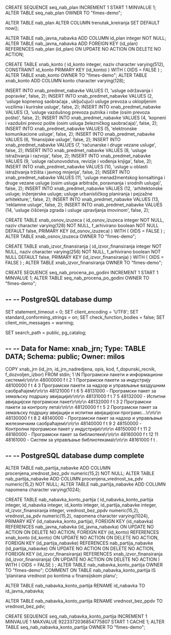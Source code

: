 CREATE SEQUENCE seq_nab_plan
   INCREMENT 1
   START 1
   MINVALUE 1;
ALTER TABLE seq_nab_plan OWNER TO "fimes-demo";

ALTER TABLE nab_plan
   ALTER COLUMN trenutak_kreiranja SET DEFAULT now();
   
ALTER TABLE nab_javna_nabavka ADD COLUMN id_plan integer NOT NULL;
ALTER TABLE nab_javna_nabavka ADD FOREIGN KEY (id_plan) REFERENCES nab_plan (id_plan) ON UPDATE NO ACTION ON DELETE NO ACTION;

CREATE TABLE xnab_konto
(
   id_konto integer, 
   naziv character varying(512), 
   CONSTRAINT id_konto PRIMARY KEY (id_konto)
) 
WITH (
  OIDS = FALSE
)
;
ALTER TABLE xnab_konto OWNER TO "fimes-demo";
ALTER TABLE xnab_konto ADD COLUMN konto character varying(128);

INSERT INTO xnab_predmet_nabavke VALUES (1, 'usluge održavanja i popravke', false, 2);
INSERT INTO xnab_predmet_nabavke VALUES (2, 'usluge kopnenog saobraćaja , uključujući usluge prevoza u oklopljenim vozilima i kurirske usluge', false, 2);
INSERT INTO xnab_predmet_nabavke VALUES (3, 'usluge vazdušnog prevoza putnika i robe (osim prevoza pošte)', false, 2);
INSERT INTO xnab_predmet_nabavke VALUES (4, 'kopneni i vazdušni prevoz pošte (osim usluga železničkog saobraćaja)', false, 2);
INSERT INTO xnab_predmet_nabavke VALUES (5, 'elektronske komunikacione usluge', false, 2);
INSERT INTO xnab_predmet_nabavke VALUES (6, 'finansijske usluge', false, 2);
INSERT INTO xnab_predmet_nabavke VALUES (7, 'računarske i druge vezane usluge', false, 2);
INSERT INTO xnab_predmet_nabavke VALUES (8, 'usluge istraživanja i razvoja', false, 2);
INSERT INTO xnab_predmet_nabavke VALUES (9, 'usluge računovodstva, revizije i vođenja knjiga', false, 2);
INSERT INTO xnab_predmet_nabavke VALUES (10, 'usluge u oblasti istraživanja tržišta i javnog mnjenja', false, 2);
INSERT INTO xnab_predmet_nabavke VALUES (11, 'usluge menadžmentskog konsaltinga i druge vezane usluge (osim usluga arbitraže, poravnanja i srodnih usluga)', false, 2);
INSERT INTO xnab_predmet_nabavke VALUES (12, 'arhitektonske usluge; inženjerske usluge; usluge urbanističkog planiranja i pejzažne arhitekture;', false, 2);
INSERT INTO xnab_predmet_nabavke VALUES (13, 'reklamne usluge', false, 2);
INSERT INTO xnab_predmet_nabavke VALUES (14, 'usluge čišćenja zgrada i usluge upravljanja imovinom', false, 2);


CREATE TABLE xnab_osnov_izuzeca
(
   id_osnov_izuzeca integer NOT NULL, 
   naziv character varying(128) NOT NULL, 
   f_arhivirano boolean NOT NULL DEFAULT false, 
    PRIMARY KEY (id_osnov_izuzeca)
) 
WITH (
  OIDS = FALSE
)
;
ALTER TABLE xnab_osnov_izuzeca OWNER TO "fimes-demo";

CREATE TABLE xnab_izvor_finansiranja
(
   id_izvor_finansiranja integer NOT NULL, 
   naziv character varying(256) NOT NULL, 
   f_arhivirano boolean NOT NULL DEFAULT false, 
    PRIMARY KEY (id_izvor_finansiranja)
) 
WITH (
  OIDS = FALSE
)
;
ALTER TABLE xnab_izvor_finansiranja OWNER TO "fimes-demo";

CREATE SEQUENCE seq_nab_procena_po_godini
   INCREMENT 1
   START 1
   MINVALUE 1;
ALTER TABLE seq_nab_procena_po_godini OWNER TO "fimes-demo";

--
-- PostgreSQL database dump
--

SET statement_timeout = 0;
SET client_encoding = 'UTF8';
SET standard_conforming_strings = on;
SET check_function_bodies = false;
SET client_min_messages = warning;

SET search_path = public, pg_catalog;

--
-- Data for Name: xnab_jrn; Type: TABLE DATA; Schema: public; Owner: milos
--

COPY xnab_jrn (id_jrn, id_jrn_nadredjena, opis, kod, f_dopunski_recnik, f_dozvoljen_izbor) FROM stdin;
1	\N	Програмски пакети и информациони системи\r\n\r\n	48000000	f	t
2	1	Програмски пакети за индустрију	48100000	f	t
4	3	Програмски пакети за надзор и управљање ваздушним саобраћајем\r\n\r\n	48121000	f	t
6	5	48131000 - Програмски пакет за земаљску подршку авијацији\r\n\r\n	48131000	f	t
7	5	48132000 - Испитни авијацијски програмски пакет\r\n\r\n	48132000	f	t
3	2	Програмски пакети за контролу лета\r\n\r\n	48120000	f	t
5	2	Програмски пакет за земаљску подршку авијацији и испитни авијацијски програмс...\r\n\r\n	48130000	f	t
8	2	48140000 - Програмски пакет за надзор и управљање железничким саобраћајем\r\n\r\n	48140000	f	t
9	2	48150000 - Контролни програмски пакет у индустрији\r\n\r\n	48150000	f	t
11	2	48160000 - Програмски пакет за библиотеке\r\n\r\n	48160000	f	t
12	11	48161000 - Систем за управљање библиотекама\r\n\r\n	48161000	f	t
\.


--
-- PostgreSQL database dump complete
--

ALTER TABLE nab_partija_nabavke ADD COLUMN procenjena_vrednost_bez_pdv numeric(15,2) NOT NULL;
ALTER TABLE nab_partija_nabavke ADD COLUMN procenjena_vrednost_sa_pdv numeric(15,2) NOT NULL;
ALTER TABLE nab_partija_nabavke ADD COLUMN napomena character varying(1024);

CREATE TABLE nab_nabavka_konto_partija
(
   id_nabavka_konto_partija integer, 
   id_nabavka integer, 
   id_konto integer, 
   id_partija_nabavke integer, 
   id_izvor_finansiranja integer, 
   vrednost_bez_ppdv numeric(15,2), 
   vrednost_sa_pdv numeric(15,2), 
   napomena character varying(1024), 
    PRIMARY KEY (id_nabavka_konto_partija), 
    FOREIGN KEY (id_nabavka) REFERENCES nab_javna_nabavka (id_javna_nabavka) ON UPDATE NO ACTION ON DELETE NO ACTION, 
    FOREIGN KEY (id_konto) REFERENCES xnab_konto (id_konto) ON UPDATE NO ACTION ON DELETE NO ACTION, 
    FOREIGN KEY (id_partija_nabavke) REFERENCES nab_partija_nabavke (id_partija_nabavke) ON UPDATE NO ACTION ON DELETE NO ACTION, 
    FOREIGN KEY (id_izvor_finansiranja) REFERENCES xnab_izvor_finansiranja (id_izvor_finansiranja) ON UPDATE NO ACTION ON DELETE NO ACTION
) 
WITH (
  OIDS = FALSE
)
;
ALTER TABLE nab_nabavka_konto_partija OWNER TO "fimes-demo";
COMMENT ON TABLE nab_nabavka_konto_partija
  IS 'planirana vrednost po kontima u finansijskom planu';

ALTER TABLE nab_nabavka_konto_partija RENAME id_nabavka  TO id_javna_nabavka;

ALTER TABLE nab_nabavka_konto_partija RENAME vrednost_bez_ppdv  TO vrednost_bez_pdv;

CREATE SEQUENCE seq_nab_nabavka_konto_partija
  INCREMENT 1
  MINVALUE 1
  MAXVALUE 9223372036854775807
  START 1
  CACHE 1;
ALTER TABLE seq_nab_nabavka_konto_partija
  OWNER TO "fimes-demo";



